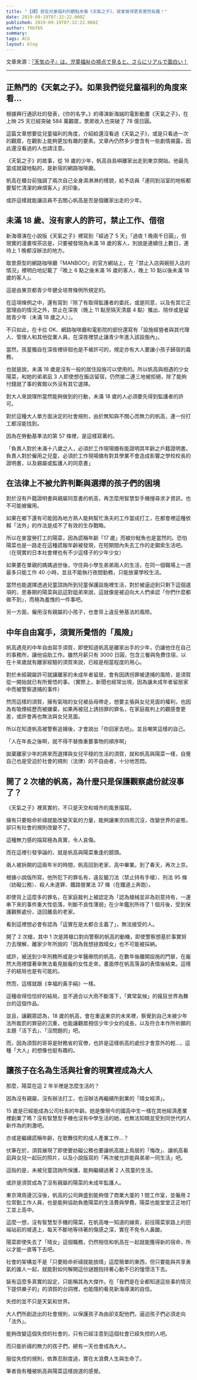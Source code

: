 ```yaml
---
title: "【譯】若從兒童福利的觀點來看《天氣之子》，就會覺得更真實而有趣！"
date: 2019-09-19T07:32:22.000Z
published: 2019-09-19T07:32:22.000Z
author: f6bfb5
summary:
tags: ACG
layout: blog
---
```


文章來源：[『天気の子』は、児童福祉の視点で見ると、さらにリアルで面白い！](https://hbol.jp/199661?display=b)

---

## 正熱門的《天氣之子》。如果我們從兒童福利的角度來看…

根據興行通訊社的發表，《你的名字。》的導演新海誠的電影動畫《天氣之子》，在上映 25 天已經突破 584 萬觀眾，票房收入也突破了 78 億日圓。

這篇文章想要從兒童福利的角度，介紹給還沒看過《天氣之子》，或是只看過一次的觀眾，在觀影上能夠更加有趣的要素。文章內仍然多少會含有一些劇情揭露，因此還沒看過的人也請注意。

《天氣之子》的故事，從 16 歲的少年，帆高自島嶼離家出走到東京開始。他最先當成就寢地點的，是新宿的網路咖啡廳。

帆高在櫃台前強調了兩次自己全身濕淋淋的樣貌，給予店員「連同到浴室的地板都要幫忙清潔的麻煩客人」的印象。

或許這樣就能讓店員不去關心帆高是否是個離家出走的少年。

## 未滿 18 歲、沒有家人的許可，禁止工作、借宿

新海導演在小說版《天氣之子》裡寫到「經過了 5 天」「過夜 1 晚兩千日圓」，但現實的漫畫喫茶店是，只要被發現為未滿 18 歲的客人，別說是連續住上數日，連待上 1 晚都沒辦法的地方。

取景原型的網路咖啡廳「MANBOO!」的官方網站上，在「禁止入店與婉拒入店的情況」裡明白地記載了「晚上 6 點之後未滿 16 歲的客人，晚上 10 點以後未滿 18 歲的客人」。

這是由東京都青少年健全培育條例所規定的。

在這項條例之中，還有寫到『除了有取得監護者的委託，或是同意，以及有其它正當理由的情況之外，禁止在深夜（晚上 11 點至隔天清晨 4 點）攜出、陪伴或是留居青少年（未滿 18 歲之人）』。

不只如此，在卡拉 OK、網路咖啡廳和電影院的部份還寫有「設施經營者與其代理人、管理人和其他從業人員，在深夜裡禁止讓青少年進入該設施內」。

當然，孩童獨自在深夜裡徘徊也是不被許可的，規定亦有大人要讓小孩子歸宿的義務。

也就是說，未滿 18 歲是沒有一般的居住設施可以使用的。所以帆高與相遇的少女陽菜，和她的弟弟凪 3 人即使想在飯店留宿，仍然接二連三地被拒絕，除了能夠付錢就了事的賓館以外沒有其它選擇。

對大人來說理所當然能夠做到的行動，未滿 18 歲的人必須要先得到監護者的許可。

對於這種大人單方面決定的社會規則，由於無知與不關心而無力的帆高，連一份打工都沒能找到。

因為在勞動基準法的第 57 條裡，是這樣寫著的。

「負責人對於未滿十八歲之人，必須於工作現場備有能證明其年齡之戶籍證明書。負責人對於僱用之兒童，必須於工作現場備有對其學業不會造成影響之學校校長的證明書，以及親屬或監護人的同意書」

## 在法律上不被允許判斷與選擇的孩子們的困境

對於沒有戶籍證明書與親屬同意書的帆高，再怎麼用智慧型手機搜尋求才資訊，也不可能被僱用。

如果在鄉下還有可能因為地方熟人能夠幫忙漁夫的工作當成打工，在都會裡這種依賴「法外」的作法是成不了有效的生存戰略。

所以在麥當勞打工的陽菜，因為謊稱年齡「17 歲」而被炒魷魚也是當然的。恐怕陽菜也是一路走在這種謊報年齡被發現，在短期間內失去工作的走鋼索生活吧。（在現實的日本社會裡也有不少這樣子的少年少女）

如果要在單親的媽媽過世後，守住與小學生弟弟兩人的生活，在同一個職場上一週最多只能工作 40 小時，並且不能執行夜間勤務，只能放棄學校生活。

當然也能選擇透過兒童諮詢所到兒童保護設施裡生活，對於被逼迫到只剩下這個選項的，思春期的陽菜與凪這對姐弟來說，這就像是被迫向大人們承認「你們什麼都做不到」，而極為羞愧的一件事吧。

另一方面，僱用沒有親屬的小孩子，也會背上違反勞基法的風險。

## 中年自由寫手，須賀所覺悟的「風險」

帆高遇見的中年自由寫手須賀，即使知道帆高是離家出手的少年，仍讓他住在自己的事務所，讓他協助工作。雖然月薪只有 3000 日圓，包含三餐與免費住宿，以在十來歲就有離家經驗的須賀來說，已經是相當程度的用心。

對於未經親屬許可就讓離家的未成年者留居，會有因誘拐罪被逮捕的風險，是須賀從一開始就已有所覺悟的事。（實際上，新聞也經常出現，因為讓未成年者留居家中而被警察逮捕的事件）

然而這樣的須賀，擁有氣喘的女兒被岳母帶走，想要主張與女兒見面的權利，也因為有吸煙經歷而被嫌棄，如果再被冠上誘拐罪的罪名，在家庭裁判上的觀感會更差，或許會再也無法與女兒見面。

所以在知道帆高被警察追捕後，才會說出「你回家去吧」。並且嘲笑這樣的自己。

「人在年長之後啊，就不得不替換重要事物的順序啊」

拋棄離家少年的將來而選擇與女兒平穩的生活的須賀，就和帆高與陽菜一樣，自覺自己也是受迫於社會的規則（法律）的不自由者，十分地苦悶。

## 開了 2 次槍的帆高，為什麼只是保護觀察處份就沒事了？

《天氣之子》裡真實的，不只是天空和城市的風景描寫。

擁有只要賠命祈禱就能改變天氣的力量，能夠讓東京四周沉沒，改變世界的姿態，卻只有社會的規則改變不了。

這種無力感的描寫極為真實，令人哀傷。

而在這裡引發爭論的，就是帆高與陽菜重逢的鏡頭。

兩人被拆開的這兩年半的時間，帆高回到老家，高中畢業。到了春天，再次上京。

根據小說版所寫，他所犯下的罪名有，違反鎗刀法（禁止持有手槍）、刑法 95 條（妨礙公務）、殺人未遂罪、鐵路營業法 37 條（在鐵道上奔跑）。

即使背上這麼多的罪名，在家庭裁判上被認定為「認為槍械並非為刻意持有，一連串下來的事件重大性低落，判斷不良性薄弱」在少年鑑別所待了 1 個月後，受到保護觀察處份，送回離島的老家。

看到這裡想必會有認為「這實在是太都合主義了」，無法接受的人。

開了 2 次槍，其中 1 次是將槍口對向警察的帆高的動機，即使警察想基於事實努力去理解，離家少年所說的「因為我想拯救晴女」也不可能被採納。

或許，被送到少年刑務所或是少年醫療院的帆高，在數年後離開設施的門扉，在龐然大雨裡撐著傘無法看見臉龐的女性走來，畫面停在帆高落淚的表情後結束。這樣子的結局也是有可能的。

然而，這樣就跟《幸福的黃手絹》一樣。

這種收得恰恰好的結局，並不適合以大雨不斷落下，「異常氣候」的瘋狂世界為舞台的這個作品。

並且，讓觀眾認為，18 歲的帆高，會在重返東京的未來裡，察覺到自己未被少年法所裁罰的罪惡的沉重，也能讓觀眾相信少年少女的成長，以及符合本作所祈願的主題「活下去」、「沒問題的」吧。

而，因為須賀的哥哥是財務省的官僚，也許是這樣帆高的處份才會意外的輕…，這種「大人」的想像也挺有趣的。

## 讓孩子在名為生活與社會的現實裡成為大人

那麼，陽菜在這 2 年半裡是怎麼生活的？

因為沒有親屬，沒有辦法打工，也沒辦法再繼續所創業的「晴女經濟」。

15 歲是已經能成為公司社長的年齡。她是像現今的國高中生一樣在其他經濟產業裡創業了嗎？沒有智慧型手機也沒有中學生活的她，也無法知曉並受到同世代的人新作為的刺激吧。

亦或是繼續謊稱年齡，在歌舞伎町的成人產業工作…？

伏筆在於，須賀展現了即使要妨礙公務也要讓帆高踏上鳥居的「悔改」、讓帆高看凪與女兒一起玩的照片，以及小說版寫的「再次被允許能與弟弟一同生活」吧。

這指的是，未被兒童諮詢所保護，能夠繼續過著 2 人孩童的生活。

或許是須賀成為了沒有親屬的陽菜的未成年監護人。

東京灣周邊沉沒後，帆高的公司興盛到能夠借了商業大廈的 1 間工作室，並僱用 2 位常勤工作人員，也是能夠協助負擔陽菜的生活費與學費。陽菜也能堂堂正正地打工並上高中。

這麼一想，沒有智慧型手機的陽菜，在帆高唯一知道的線索，前往陽菜家路上的田端站前的坡道上，每天不斷地等待著的傷感之深，實在不免令人鼻酸。

陽菜即使失去了「晴女」這個職務，仍然相信和帆高在一起就能獲得新的宿命，所以才能一直等下去吧。

社會的架構並不是「只要賠命祈禱就能放晴」這麼簡單的東西，但只要能與共享勇氣的誰人一起，就能對如何解開這份謎題抱持著心動不已的憧憬活下去。

裝有這麼多真實的設定，只能稱其為大傑作。在「我們是在全都知道這些事的情況下提供樂子的」的須賀的台詞裡，也能隱約看見新海導演的自信。

失控的並不只是天氣和世界。

大人們所創造出的社會規則，以保護孩子為由卻支配他們，逼迫孩子們必須走向「法外」。

能夠改變這個失控的社會的，只有已經注意到這個社會已經失控的人吧。

而只能祈禱的無力的孩子們，總有一天也會成為大人。

服從失控的規則，依靠忍耐度過，實在太浪費人生與生命了。

筆者我有種被帆高與陽菜這樣說道的感覺。
